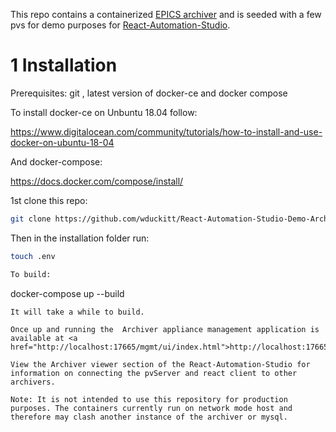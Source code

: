 This repo contains a containerized <a href="https://slacmshankar.github.io/epicsarchiver_docs/">EPICS archiver</a> and is seeded with a few pvs for demo purposes for <a href="https://github.com/wduckitt/React-Automation-Studio">React-Automation-Studio</a>.

# 1 Installation



Prerequisites: git , latest version of docker-ce and docker compose

To install docker-ce on Unbuntu 18.04 follow:

https://www.digitalocean.com/community/tutorials/how-to-install-and-use-docker-on-ubuntu-18-04

And docker-compose:

https://docs.docker.com/compose/install/


1st clone this repo:

```bash
git clone https://github.com/wduckitt/React-Automation-Studio-Demo-Archiver.git
```

Then in  the installation folder run:
```bash
touch .env

To build:
```

docker-compose up --build
```
It will take a while to build.

Once up and running the  Archiver appliance management application is available at <a href="http://localhost:17665/mgmt/ui/index.html">http://localhost:17665/mgmt/ui/index.html</a>

View the Archiver viewer section of the React-Automation-Studio for information on connecting the pvServer and react client to other archivers.

Note: It is not intended to use this repository for production purposes. The containers currently run on network mode host and therefore may clash another instance of the archiver or mysql.


